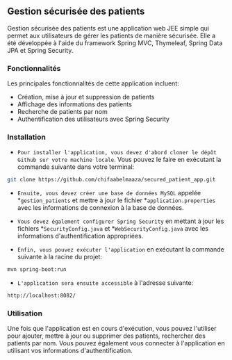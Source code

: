 <h2> Gestion sécurisée des patients </h2>
Gestion sécurisée des patients est une application web JEE simple qui permet aux utilisateurs de gérer les patients de manière sécurisée. Elle a été développée à l'aide du framework Spring MVC, Thymeleaf, Spring Data JPA et Spring Security.

<h3> Fonctionnalités </h3>
Les principales fonctionnalités de cette application incluent:

- Création, mise à jour et suppression de patients
- Affichage des informations des patients
- Recherche de patients par nom 
- Authentification des utilisateurs avec Spring Security
<h3> Installation </h3>

* `Pour installer l'application, vous devez d'abord cloner le dépôt Github sur votre machine locale`. Vous pouvez le faire en exécutant la commande suivante dans votre terminal:

```bash
git clone https://github.com/chifaabelmaaza/secured_patient_app.git
```

* `Ensuite, vous devez créer une base de données MySQL` appelée *`gestion_patients` et mettre à jour le fichier *`application.properties` avec les informations de connexion à la base de données.

* `Vous devez également configurer Spring Security` en mettant à jour les fichiers *`SecurityConfig.java` et *`WebSecurityConfig.java` avec les informations d'authentification appropriées.

* `Enfin, vous pouvez exécuter l'application` en exécutant la commande suivante à la racine du projet:

```bash
mvn spring-boot:run
```

* `L'application sera ensuite accessible` à l'adresse suivante:

```bash
http://localhost:8082/
```

<h3> Utilisation </h3>
Une fois que l'application est en cours d'exécution, vous pouvez l'utiliser pour ajouter, mettre à jour ou supprimer des patients, rechercher des patients par nom. Vous pouvez également vous connecter à l'application en utilisant vos informations d'authentification.
